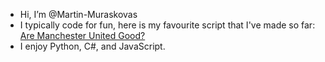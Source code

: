 - Hi, I’m @Martin-Muraskovas
- I typically code for fun, here is my favourite script that I've made so far: [Are Manchester United Good?](https://github.com/Martin-Muraskovas/are_manchester_united_good)
- I enjoy Python, C#, and JavaScript.
